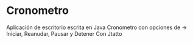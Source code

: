 # Cronometro
Aplicación de escritorio escrita en Java
Cronometro con opciones de -> Iniciar, Reanudar, Pausar y Detener
Con Jtatto
